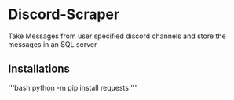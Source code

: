 # Discord-Scraper
Take Messages from user specified discord channels and store the messages in an SQL server

## Installations
'''bash
python -m pip install requests '''
